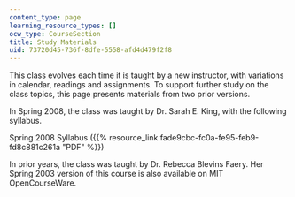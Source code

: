 ```yaml
---
content_type: page
learning_resource_types: []
ocw_type: CourseSection
title: Study Materials
uid: 73720d45-736f-8dfe-5558-afd4d479f2f8
---
```


This class evolves each time it is taught by a new instructor, with variations in calendar, readings and assignments. To support further study on the class topics, this page presents materials from two prior versions.

In Spring 2008, the class was taught by Dr. Sarah E. King, with the following syllabus.

Spring 2008 Syllabus ({{% resource_link fade9cbc-fc0a-fe95-feb9-fd8c881c261a "PDF" %}})

In prior years, the class was taught by Dr. Rebecca Blevins Faery. Her Spring 2003 version of this course is also available on MIT OpenCourseWare.